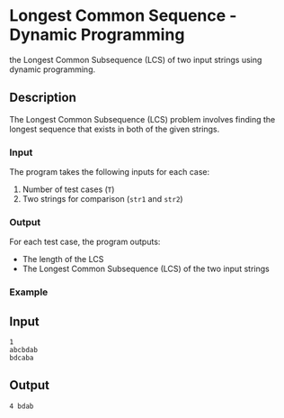 # Longest Common Sequence - Dynamic Programming

the Longest Common Subsequence (LCS) of two input strings using dynamic programming.

## Description

The Longest Common Subsequence (LCS) problem involves finding the longest sequence that exists in both of the given strings.

### Input

The program takes the following inputs for each case:
1. Number of test cases (`T`)
2. Two strings for comparison (`str1` and `str2`)

### Output

For each test case, the program outputs:
- The length of the LCS
- The Longest Common Subsequence (LCS) of the two input strings
  
### Example

## Input
```
1
abcbdab
bdcaba
```

## Output
```
4 bdab
```
